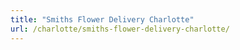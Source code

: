 ```yaml
---
title: "Smiths Flower Delivery Charlotte"
url: /charlotte/smiths-flower-delivery-charlotte/
---
```

